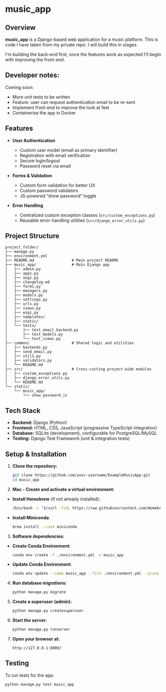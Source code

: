 # music_app

## Overview

**music_app** is a Django-based web application for a music platform. This is code I have taken from my private repo. I will build this in stages.

I'm building the back-end first, once the features work as expected I'll begin with improving the front-end.

## Developer notes:
Coming soon:
  - More unit tests to be written
  - Feature: user can request authentication email to be re-sent
  - Implement front-end to improve the look at feel
  - Containerise the app in Docker

## Features

- **User Authentication**
  - Custom user model (email as primary identifier)
  - Registration with email verification
  - Secure login/logout
  - Password reset via email

- **Forms & Validation**
  - Custom form validation for better UX
  - Custom password validators
  - JS-powered “show password” toggle

- **Error Handling**
  - Centralized custom exception classes (`src/custom_exceptions.py`)
  - Reusable error-handling utilities (`src/django_error_utils.py`)

## Project Structure
```
project_folder/
├── manage.py
├── environment.yml
├── README.md                 # Main project README
├── music_app/                # Main Django app
│   ├── admin.py
│   ├── apps.py
│   ├── asgi.py
│   ├── changelog.md
│   ├── forms.py
│   ├── managers.py
│   ├── models.py
│   ├── settings.py
│   ├── urls.py
│   ├── views.py
│   ├── wsgi.py
│   ├── templates/
│   ├── static/
│   └── tests/
│       ├── test_email_backend.py
│       ├── test_models.py
│       └── test_views.py
├── common/                   # Shared logic and utilities
│   ├── backends.py
│   ├── send_email.py
│   ├── utils.py
│   ├── validators.py
│   └── README.md
├── src/                      # Cross-cutting project-wide modules
│   ├── custom_exceptions.py
│   ├── django_error_utils.py
│   └── README.md
└── static/
    └── music_app/
        └── show_password.js
```


## Tech Stack

- **Backend:** Django (Python)
- **Frontend:** HTML, CSS, JavaScript (progressive TypeScript integration)
- **Database:** SQLite (development), configurable for PostgreSQL/MySQL
- **Testing:** Django Test Framework (unit & integration tests)

## Setup & Installation

1. **Clone the repository:**
    ```sh
    git clone https://github.com/your-username/ExampleMusicApp.git
    cd music_app
    ```

2. **Mac - Create and activate a virtual environment:**
- **Install Homebrew** (if not already installed):
    ```bash
    /bin/bash -c "$(curl -fsSL https://raw.githubusercontent.com/Homebrew/install/HEAD/install.sh)"
    ```

- **Install Miniconda**:
    ```bash
    brew install --cask miniconda
    ```

3. **Software dependencies:**
- **Create Conda Environment**:
    ```bash
    conda env create -f ./environment.yml -n music_app
    ```
- **Update Conda Environment**:
    ```bash
    conda env update --name music_app --file ./environment.yml --prune
    ```

4. **Run database migrations:**
    ```sh
    python manage.py migrate
    ```

5. **Create a superuser (admin):**
    ```sh
    python manage.py createsuperuser
    ```

6. **Start the server:**
    ```sh
    python manage.py runserver
    ```

7. **Open your browser at:**
    ```
    http://127.0.0.1:8000/
    ```

## Testing

To run tests for the app:

```sh
python manage.py test music_app
